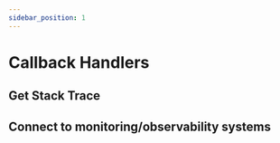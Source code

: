 ```yaml
---
sidebar_position: 1
---
```


# Callback Handlers

## Get Stack Trace

## Connect to monitoring/observability systems

